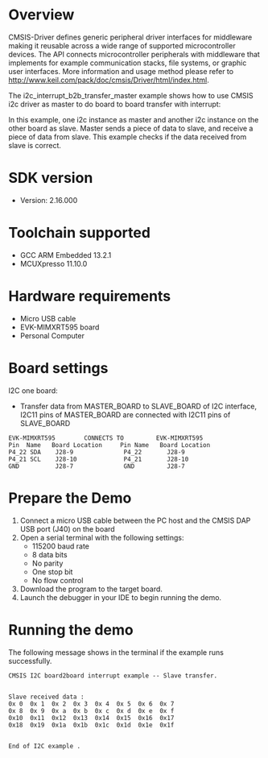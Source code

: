 Overview
========
CMSIS-Driver defines generic peripheral driver interfaces for middleware making it reusable across a wide 
range of supported microcontroller devices. The API connects microcontroller peripherals with middleware 
that implements for example communication stacks, file systems, or graphic user interfaces. 
More information and usage method please refer to http://www.keil.com/pack/doc/cmsis/Driver/html/index.html.

The i2c_interrupt_b2b_transfer_master example shows how to use CMSIS i2c driver as master to do board to board transfer 
with interrupt:

In this example, one i2c instance as master and another i2c instance on the other board as slave. Master sends a 
piece of data to slave, and receive a piece of data from slave. This example checks if the data received from 
slave is correct.

SDK version
===========
- Version: 2.16.000

Toolchain supported
===================
- GCC ARM Embedded  13.2.1
- MCUXpresso  11.10.0

Hardware requirements
=====================
- Micro USB cable
- EVK-MIMXRT595 board
- Personal Computer

Board settings
==============

I2C one board:
  + Transfer data from MASTER_BOARD to SLAVE_BOARD of I2C interface, I2C11 pins of MASTER_BOARD are connected with
    I2C11 pins of SLAVE_BOARD
~~~~~~~~~~~~~~~~~~~~~~~~~~~~~~~~~~~~~~~~~~~~~~~~~~~~~~
EVK-MIMXRT595        CONNECTS TO         EVK-MIMXRT595
Pin  Name   Board Location     Pin Name   Board Location
P4_22 SDA    J28-9              P4_22       J28-9
P4_21 SCL    J28-10             P4_21       J28-10
GND          J28-7              GND         J28-7
~~~~~~~~~~~~~~~~~~~~~~~~~~~~~~~~~~~~~~~~~~~~~~~~~~~~~~

Prepare the Demo
================
1.  Connect a micro USB cable between the PC host and the CMSIS DAP USB port (J40) on the board
2.  Open a serial terminal with the following settings:
    - 115200 baud rate
    - 8 data bits
    - No parity
    - One stop bit
    - No flow control
3.  Download the program to the target board.
4.  Launch the debugger in your IDE to begin running the demo.

Running the demo
================
The following message shows in the terminal if the example runs successfully.

~~~~~~~~~~~~~~~~~~~~~~~~~~~~
CMSIS I2C board2board interrupt example -- Slave transfer.


Slave received data :
0x 0  0x 1  0x 2  0x 3  0x 4  0x 5  0x 6  0x 7
0x 8  0x 9  0x a  0x b  0x c  0x d  0x e  0x f
0x10  0x11  0x12  0x13  0x14  0x15  0x16  0x17
0x18  0x19  0x1a  0x1b  0x1c  0x1d  0x1e  0x1f


End of I2C example .
~~~~~~~~~~~~~~~~~~~~~~~~~~~~
